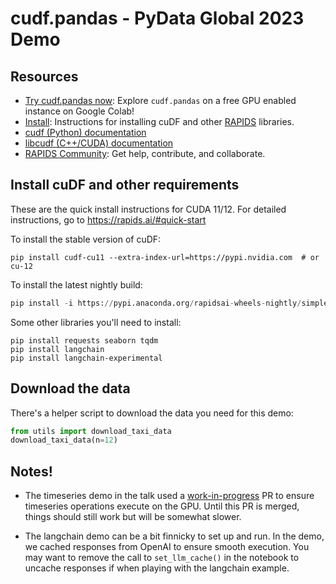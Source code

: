 # cudf.pandas - PyData Global 2023 Demo

## Resources

- [Try cudf.pandas now](https://nvda.ws/rapids-cudf): Explore `cudf.pandas` on a free GPU enabled instance on Google Colab!
- [Install](https://docs.rapids.ai/install): Instructions for installing cuDF and other [RAPIDS](https://rapids.ai) libraries.
- [cudf (Python) documentation](https://docs.rapids.ai/api/cudf/stable/)
- [libcudf (C++/CUDA) documentation](https://docs.rapids.ai/api/libcudf/stable/)
- [RAPIDS Community](https://rapids.ai/learn-more/#get-involved): Get help, contribute, and collaborate.

## Install cuDF and other requirements

These are the quick install instructions for CUDA 11/12.
For detailed instructions, go to https://rapids.ai/#quick-start


To install the stable version of cuDF:

```
pip install cudf-cu11 --extra-index-url=https://pypi.nvidia.com  # or cu-12
```


To install the latest nightly build:

```python
pip install -i https://pypi.anaconda.org/rapidsai-wheels-nightly/simple cudf-cu11  # or cu-12
```

Some other libraries you'll need to install:

```
pip install requests seaborn tqdm
pip install langchain
pip install langchain-experimental
```

## Download the data

There's a helper script to download the data you need for this demo:

```python
from utils import download_taxi_data
download_taxi_data(n=12)
```


## Notes!

- The timeseries demo in the talk used a
[work-in-progress](https://github.com/rapidsai/cudf/pull/14593) PR to
ensure timeseries operations execute on the GPU. Until this PR is
merged, things should still work but will be somewhat slower.

- The langchain demo can be a bit finnicky to set up and run.  In the
  demo, we cached responses from OpenAI to ensure smooth
  execution. You may want to remove the call to `set_llm_cache()` in
  the notebook to uncache responses if when playing with the langchain
  example.
